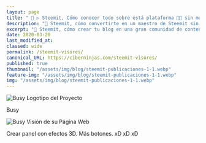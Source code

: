 ```yaml
---
layout: page
title: " 🥇 ▷ Steemit, Cómo conocer todo sobre está plataforma 👨‍💻 sin morir en el intento"
description: "🔨 Steemit, cómo convertirte en un maestro de Steemit sin morir en el intento"
excerpt: "🔨 Steemit, cómo crear tu blog en una gran comunidad de contenidos sociales y artísticos gratis y criptomonedas"
date: 2020-03-20
last_modified_at:
classed: wide
permalink: /steemit-visores/
canonical_URL: https://ciberninjas.com/steemit-visores/
published: true
thumbnail: "/assets/img/blog/steemit-publicaciones-1-1.webp"
feature-img: "/assets/img/blog/steemit-publicaciones-1-1.webp"
img: "/assets/img/blog/steemit-publicaciones-1-1.webp"
---
```


![Busy Logotipo del Proyecto](https://i.ibb.co/Wgfnd3T/image.png)

Busy

![Busy Visión de su Página Web](https://i.ibb.co/JqX7tRs/image.png)

Crear panel con efectos 3D. Más botones. xD xD xD